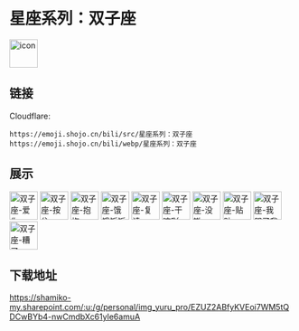 # 星座系列：双子座
<img src="https://emoji.shojo.cn/bili/src/星座系列：双子座/icon.png" width="50" height="50" alt="icon">

## 链接
Cloudflare:
```
https://emoji.shojo.cn/bili/src/星座系列：双子座
https://emoji.shojo.cn/bili/webp/星座系列：双子座
```
## 展示
<img src="https://emoji.shojo.cn/bili/src/星座系列：双子座/双子座-爱你.png" width="50" height="50" alt="双子座-爱你">
<img src="https://emoji.shojo.cn/bili/src/星座系列：双子座/双子座-按住.png" width="50" height="50" alt="双子座-按住">
<img src="https://emoji.shojo.cn/bili/src/星座系列：双子座/双子座-抱抱.png" width="50" height="50" alt="双子座-抱抱">
<img src="https://emoji.shojo.cn/bili/src/星座系列：双子座/双子座-饿饿饭饭.png" width="50" height="50" alt="双子座-饿饿饭饭">
<img src="https://emoji.shojo.cn/bili/src/星座系列：双子座/双子座-复读.png" width="50" height="50" alt="双子座-复读">
<img src="https://emoji.shojo.cn/bili/src/星座系列：双子座/双子座-干嘛吖.png" width="50" height="50" alt="双子座-干嘛吖">
<img src="https://emoji.shojo.cn/bili/src/星座系列：双子座/双子座-没辙.png" width="50" height="50" alt="双子座-没辙">
<img src="https://emoji.shojo.cn/bili/src/星座系列：双子座/双子座-贴贴.png" width="50" height="50" alt="双子座-贴贴">
<img src="https://emoji.shojo.cn/bili/src/星座系列：双子座/双子座-我哭了我装的.png" width="50" height="50" alt="双子座-我哭了我装的">
<img src="https://emoji.shojo.cn/bili/src/星座系列：双子座/双子座-糟了.png" width="50" height="50" alt="双子座-糟了">

## 下载地址

https://shamiko-my.sharepoint.com/:u:/g/personal/img_yuru_pro/EZUZ2ABfyKVEoi7WM5tQDCwBYb4-nwCmdbXc61yle6amuA